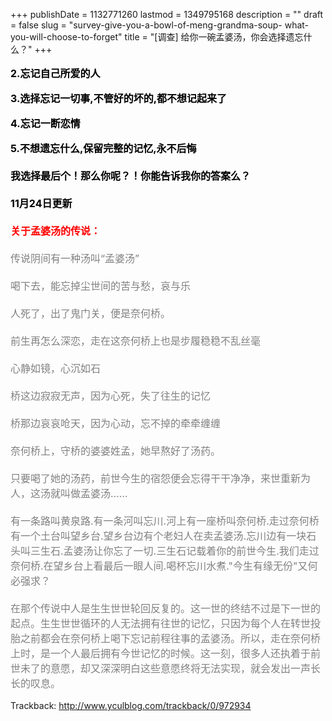 +++
publishDate = 1132771260
lastmod = 1349795168
description = ""
draft = false
slug = "survey-give-you-a-bowl-of-meng-grandma-soup- what-you-will-choose-to-forget"
title = "[调查] 给你一碗孟婆汤，你会选择遗忘什么？"
+++
<font size="3">
<p><font color="#000000"><strong>2.忘记自己所爱的人 </strong></font></p>
<p><font color="#000000"><strong>3.选择忘记一切事,不管好的坏的,都不想记起来了</strong></font></p>
<p><font color="#000000"><strong>4.忘记一断恋情</strong></font></p>
<p><font color="#000000"><strong>5.不想遗忘什么,保留完整的记忆,永不后悔<br><br>我选择最后个！那么你呢？！你能告诉我你的答案么？<img alt="" src="/web/20051221185739im_/http://xiaohunhun.yculblog.com/images/smiley/0/022.gif"><br><br>11月24日更新<br><br></strong><font color="#ff0000"><strong>关于孟婆汤的传说：</strong></font></font><font color="#808080"><br><br>传说阴间有一种汤叫“孟婆汤”<br><br>喝下去，能忘掉尘世间的苦与愁，哀与乐<br><br>人死了，出了鬼门关，便是奈何桥。<br><br>前生再怎么深恋，走在这奈何桥上也是步履稳稳不乱丝毫<br><br>心静如镜，心沉如石<br><br>桥这边寂寂无声，因为心死，失了往生的记忆<br><br>桥那边哀哀呛天，因为心动，忘不掉的牵牵缠缠<br><br>奈何桥上，守桥的婆婆姓孟，她早熬好了汤药。<br><br>只要喝了她的汤药，前世今生的宿怨便会忘得干干净净，来世重新为人，这汤就叫做孟婆汤……<br><br>有一条路叫黄泉路.有一条河叫忘川.河上有一座桥叫奈何桥.走过奈何桥有一个土台叫望乡台.望乡台边有个老妇人在卖孟婆汤.忘川边有一块石头叫三生石.孟婆汤让你忘了一切.三生石记载着你的前世今生.我们走过奈何桥.在望乡台上看最后一眼人间.喝杯忘川水煮."今生有缘无份"又何必强求？<br><br>在那个传说中人是生生世世轮回反复的。这一世的终结不过是下一世的起点。生生世世循环的人无法拥有往世的记忆，只因为每个人在转世投胎之前都会在奈何桥上喝下忘记前程往事的孟婆汤。所以，走在奈何桥上时，是一个人最后拥有今世记忆的时候。这一刻，很多人还执着于前世未了的意愿，却又深深明白这些意愿终将无法实现，就会发出一声长长的叹息。</font></p>
</font>

Trackback: http://www.yculblog.com/trackback/0/972934 
